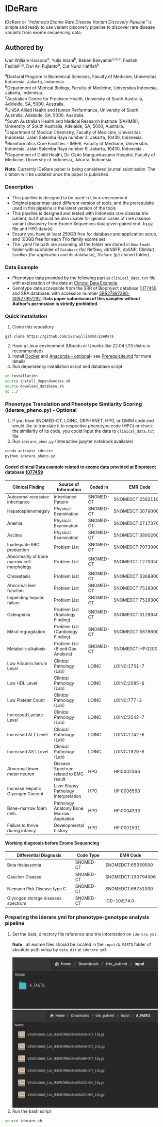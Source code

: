 # IDeRare

IDeRare or *"Indonesia Exome Rare Disease Variant Discovery Pipeline"* is simple and ready to use variant discovery pipeline to discover rare disease variants from exome sequencing data.

## Authored by 
Ivan William Harsono<sup>a</sup>, Yulia Ariani<sup>b</sup>, Beben Benyamin<sup>c,d,e</sup>, Fadilah Fadilah<sup>f,g</sup>, Dwi Ari Pujianto<sup>b</sup>, Cut Nurul Hafifah<sup>h</sup>

<sup>a</sup>Doctoral Program in Biomedical Sciences, Faculty of Medicine, Universitas Indonesia, Jakarta, Indonesia.<br> 
<sup>b</sup>Department of Medical Biology, Faculty of Medicine, Universitas Indonesia, Jakarta, Indonesia.<br> 
<sup>c</sup>Australian Centre for Precision Health, University of South Australia, Adelaide, SA, 5000, Australia. <br>
<sup>d</sup>UniSA Allied Health and Human Performance, University of South Australia, Adelaide, SA, 5000, Australia. <br>
<sup>e</sup>South Australian Health and Medical Research Institute (SAHMRI), University of South Australia, Adelaide, SA, 5000, Australia. <br>
<sup>f</sup>Department of Medical Chemistry, Faculty of Medicine, Universitas Indonesia, Jalan Salemba Raya number 4, Jakarta, 10430, Indonesia.<br>
<sup>g</sup>Bioinformatics Core Facilities - IMERI, Faculty of Medicine, Universitas Indonesia, Jalan Salemba Raya number 6, Jakarta, 10430, Indonesia .<br>
<sup>h</sup>Department of Child Health, Dr. Cipto Mangunkusumo Hospital, Faculty of Medicine, University of Indonesia, Jakarta, Indonesia. <br>


**Note:** Currently IDeRare paper is being considered journal submission. The citation will be updated once the paper is published.

### Description
- This pipeline is designed to be used in Linux environment
- Original paper may used different version of tools, and the prerequisite used in this pipeline is the latest version of the tools
- This pipeline is designed and tested with Indonesia rare disease trio patient, but it should be also usable for general cases of rare disease variant discovery from Exome Sequences data given paired end .fq.gz file and HPO data(s)
- Ensure you have at least 250GB free for database and application setup, and 100GB free for each Trio family exome set
- The .yaml file path are assuming all the folder are stored in ```Downloads``` folder with subfolder of ```Database``` (for RefSeq, dbNSFP, dbSNP, ClinVar), ```Sandbox``` (for application and its database), ```IDeRare``` (git cloned folder)

### Data Example
- Phenotype data provided by the following part at ```clinical_data.txt``` file with explanation of the data at [Clinical Data Example](#clinical-data-example)
- Genotype data accessible from the SRR of Bioproject database [1077459](https://www.ncbi.nlm.nih.gov/bioproject/1077459) and SRA database: with accession number [SRR27997290-SRR27997292](https://www.ncbi.nlm.nih.gov/sra?linkname=bioproject_sra_all&from_uid=1077459). **Data paper submission of this samples without Author's permission is strictly prohibited.**

### Quick Installation
1. Clone this repository
```bash
git clone https://github.com/ivanwilliammd/IDeRare
```
2. Have a Linux environment (Ubuntu or Ubuntu-like 22.04 LTS distro is recommended)
3. Install [Docker](https://docs.docker.com/engine/install/ubuntu/) and [Anaconda - optional](https://docs.conda.io/projects/conda/en/latest/user-guide/install/linux.html)- see [Prerequisite.md](installation/Prerequisite.md) for more details
4. Run dependency installation script and database script
```bash
cd installation
source install_dependencies.sh
source download_database.sh
cd ../
```

### Phenotype Translation and Phenotype Similarity Scoring (iderare_pheno.py) - Optional
1. If you have SNOMED-CT, LOINC, ORPHANET, HPO, or OMIM code and would like to translate it to respective phenotype code (HPO) or check the similarity of its code, you could input the data to  ```clinical_data.txt``` file 
2. Run ```iderare_phen.py``` (Interactive jupyter notebook available)
```bash
conda activate iderare
python iderare_pheno.py
```

<a id="clinical-data-example"></a>
#### Coded clinical Data example related to exome data provided at Bioproject database [1077459](https://www.ncbi.nlm.nih.gov/bioproject/1077459)
| Clinical Finding | Source of Information | Coded in | EMR Code | Interpretation |
|----------------------|------|------|----------|----------|
| Autosomal recessive inheritance | Inheritance Pattern | SNOMED-CT  | SNOMEDCT:258211005 |
| Hepatosplenomegaly | Physical Examination | SNOMED-CT | SNOMEDCT:36760000 |
| Anemia | Physical Examination | SNOMED-CT | SNOMEDCT:271737000 |
| Ascites | Physical Examination | SNOMED-CT | SNOMEDCT:389026000 |
| Inadequate RBC production | Problem List | SNOMED-CT | SNOMEDCT:70730006 |
| Abnormality of bone marrow cell morphology | Problem List | SNOMED-CT | SNOMEDCT:127035006 |
| Cholestasis | Problem List | SNOMED-CT | SNOMEDCT:33688009  |
| Abnormal liver function | Problem List | SNOMED-CT | SNOMEDCT:75183008 |
| Impending hepatic failure | Problem List | SNOMED-CT | SNOMEDCT:75183008 |
| Osteopenia | Problem List (Radiology Finding) | SNOMED-CT | SNOMEDCT:312894000 |
| Mitral regurgitation | Problem List (Cardiology Finding) | SNOMED-CT | SNOMEDCT:56786000 |
| Metabolic alkalosis | Problem List (Blood Gas Analysis) | SNOMED-CT | SNOMEDCT:HP:0200114 |
| Low Albumin Serum Level | Clinical Pathology (Lab) | LOINC | LOINC:1751-7 | L |
| Low HDL Level | Clinical Pathology (Lab) | LOINC | LOINC:2085-9 | L |
| Low Platelet Count | Clinical Pathology (Lab) | LOINC | LOINC:777-3 | L |
| Increased Lactate Level | Clinical Pathology (Lab) | LOINC | LOINC:2542-7 | H |
| Increased ALT Level | Clinical Pathology (Lab) | LOINC | LOINC:1742-6 | H |
| Increased AST Level | Clinical Pathology (Lab) | LOINC | LOINC:1920-8 | H |
| Abnormal lower motor neuron | Disease Spectrum related to EMG result | HPO | HP:0002366 |
| Increase Hepatic Glycogen Content | Liver Biopsy Pathology Interpretation | HPO | HP:0006568 |
| Bone-marrow foam cells | Pathology Anatomy Bone Marrow Aspiration | HPO | HP:0004333 |
| Failure to thrive during infancy | Developmental history | HPO | HP:0001531 |

#### Working diagnosis before Exome Sequencing
| Differential Diagnosis | Code Type | EMR Code |
|----------------------|------|----------|
| Beta thalassemia | SNOMED-CT | SNOMEDCT:65959000 |
| Gaucher Disease | SNOMED-CT | SNOMEDCT:190794006 |
| Niemann Pick Disease type C | SNOMED-CT | SNOMEDCT:66751000 |
| Glycogen storage diseases spectrum | SNOMED-CT | ICD-10:E74.0 |

### Preparing the iderare.yml for phenotype-genotype analysis pipeline
1. Set the data, directory file reference and trio information on ```iderare.yml```.<br><br> 
**Note** : all exome files should be located in the ```input/A_FASTQ``` folder of absolute path setup by ```data_dir``` at ```iderare.yml```
<br><br>
![File Structure](picture/01.png)
![Example File](picture/02.png)
1. Run the bash script
```bash
source iderare.sh
```